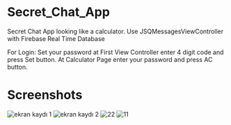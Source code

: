 # Secret_Chat_App
Secret Chat App looking like a calculator. Use JSQMessagesViewController with Firebase Real Time Database

For Login: 
Set your password at First View Controller enter 4 digit code and press Set button.
At Calculator Page enter your password and press AC button.

# Screenshots

![ekran kaydı 1](https://user-images.githubusercontent.com/24847947/55585274-f6aa9f80-572e-11e9-90bf-a33cc57d4f3c.gif)
![ekran kaydı 2](https://user-images.githubusercontent.com/24847947/55585273-f6120900-572e-11e9-9518-a45c3e060d5d.gif)
![22](https://user-images.githubusercontent.com/24847947/55585516-82243080-572f-11e9-873d-b7db5854fdc7.png)
![11](https://user-images.githubusercontent.com/24847947/55585679-e1824080-572f-11e9-8d83-322945caa939.png)
